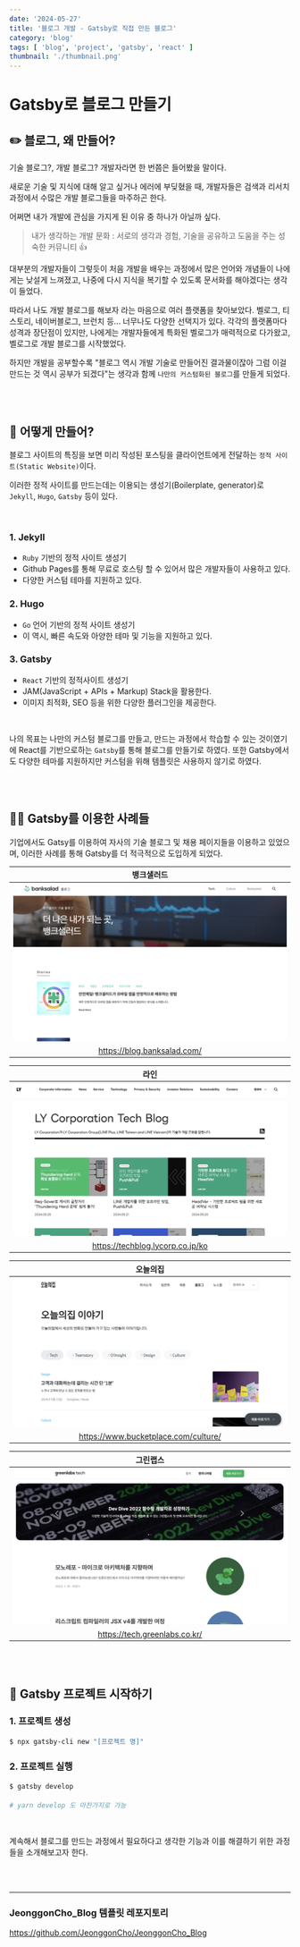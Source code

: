 ```yaml
---
date: '2024-05-27'
title: '블로그 개발 - Gatsby로 직접 만든 블로그'
category: 'blog'
tags: [ 'blog', 'project', 'gatsby', 'react' ]
thumbnail: './thumbnail.png'
---
```


# Gatsby로 블로그 만들기

## ✏️ 블로그, 왜 만들어?

기술 블로그?, 개발 블로그? 개발자라면 한 번쯤은 들어봤을 말이다.

새로운 기술 및 지식에 대해 알고 싶거나 에러에 부딪혔을 때, 개발자들은 검색과 리서치 과정에서 수많은 개발 블로그들을 마주하곤
한다.

어쩌면 내가 개발에 관심을 가지게 된 이유 중 하나가 아닐까 싶다.

> 내가 생각하는 개발 문화 : 서로의 생각과 경험, 기술을 공유하고 도움을 주는 성숙한 커뮤니티 👍

대부분의 개발자들이 그렇듯이 처음 개발을 배우는 과정에서 많은 언어와 개념들이 나에게는 낮설게 느껴졌고, 나중에 다시 지식을 복기할 수 있도록 문서화를 해야겠다는 생각이 들었다.

따라서 나도 개발 블로그를 해보자 라는 마음으로 여러 플랫폼을 찾아보았다. 벨로그, 티스토리, 네이버블로그, 브런치 등... 너무나도 다양한 선택지가 있다.
각각의 플랫폼마다 성격과 장단점이 있지만, 나에게는 개발자들에게 특화된 벨로그가 매력적으로 다가왔고, 벨로그로 개발 블로그를 시작했었다.

하지만 개발을 공부할수록 "블로그 역시 개발 기술로 만들어진 결과물이잖아 그럼 이걸 만드는 것 역시 공부가 되겠다"는 생각과 함께 `나만의 커스텀화된 블로그`를 만들게 되었다.

<br/>
<br/>

## 🤔 어떻게 만들어?

블로그 사이트의 특징을 보면 미리 작성된 포스팅을 클라이언트에게 전달하는 `정적 사이트(Static Website)`이다.

이러한 정적 사이트를 만드는데는 이용되는 생성기(Boilerplate, generator)로 `Jekyll`, `Hugo`, `Gatsby` 등이 있다.

<br/>

### 1. Jekyll

- `Ruby` 기반의 정적 사이트 생성기
- Github Pages를 통해 무료로 호스팅 할 수 있어서 많은 개발자들이 사용하고 있다.
- 다양한 커스텀 테마를 지원하고 있다.

### 2. Hugo

- `Go` 언어 기반의 정적 사이트 생성기
- 이 역시, 빠른 속도와 아양한 테마 및 기능을 지원하고 있다.

### 3. Gatsby

- `React` 기반의 정적사이트 생성기
- JAM(JavaScript + APIs + Markup) Stack을 활용한다.
- 이미지 최적화, SEO 등을 위한 다양한 플러그인을 제공한다.

<br/>

나의 목표는 나만의 커스텀 블로그를 만들고, 만드는 과정에서 학습할 수 있는 것이였기에 React를 기반으로하는 `Gatsby`를 통해 블로그를 만들기로 하였다.
또한 Gatsby에서도 다양한 테마를 지원하지만 커스텀을 위해 템플릿은 사용하지 않기로 하였다.

<br/>
<br/>

## 🙋🏻 Gatsby를 이용한 사례들

기업에서도 Gatsy를 이용하여 자사의 기술 블로그 및 채용 페이지들을 이용하고 있었으며, 이러한 사례를 통해 Gatsby를 더 적극적으로 도입하게 되었다.

|                     뱅크샐러드                     |
|:---------------------------------------------:|
| <img src="./banksalad.png" alt="뱅크샐러드 기술블로그"> |
|          https://blog.banksalad.com/          |

|                  라인                   |
|:-------------------------------------:|
| <img src="./line.png" alt="라인 기술블로그"> |
|   https://techblog.lycorp.co.jp/ko    |

|                      오늘의집                      |
|:----------------------------------------------:|
| <img src="./bucketplace.png" alt="오늘의집 기술블로그"> |
|      https://www.bucketplace.com/culture/      |

|                     그린랩스                     |
|:--------------------------------------------:|
| <img src="./greenlabs.png" alt="그린랩스 기술블로그"> |
|        https://tech.greenlabs.co.kr/         |

<br/>
<br/>

## 🏁 Gatsby 프로젝트 시작하기

### 1. 프로젝트 생성

```bash
$ npx gatsby-cli new "[프로젝트 명]"
```

### 2. 프로젝트 실행

```bash
$ gatsby develop

# yarn develop 도 마찬가지로 가능
```

<br/>

계속해서 블로그를 만드는 과정에서 필요하다고 생각한 기능과 이를 해결하기 위한 과정들을 소개해보고자 한다.

<br/>
<br/>

---

### JeonggonCho_Blog 템플릿 레포지토리

https://github.com/JeonggonCho/JeonggonCho_Blog